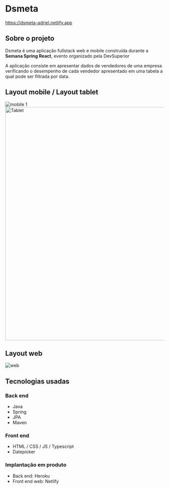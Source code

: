 # Dsmeta
https://dsmeta-adriel.netlify.app
## Sobre o projeto

Dsmeta é uma aplicação fullstack web e mobile construída durante a **Semana Spring React**, evento organizado pela DevSuperior

A aplicação consiste em apresentar dados de vendedores de uma empresa verificando o desempenho de cada vendedor apresentado em uma tabela a qual
pode ser filtrada por data.

## Layout mobile / Layout tablet
![mobile 1](https://github.com/AdrielMarinho/assets/blob/main/Dsmeta-assets/Dsmeta-mobile1.png) 
<img src="https://github.com/AdrielMarinho/assets/blob/main/Dsmeta-assets/Dsmeta-medium1.png" alt="Tablet" width="650" height="743" />

## Layout web
![web](https://github.com/AdrielMarinho/assets/blob/main/Dsmeta-assets/Dsmeta-pc.png)

## Tecnologias usadas
### Back end
- Java
- Spring
- JPA
- Maven
### Front end
- HTML / CSS / JS / Typescript
- Datepicker
### Implantação em produto
- Back end: Heroku
- Front end web: Netlify
